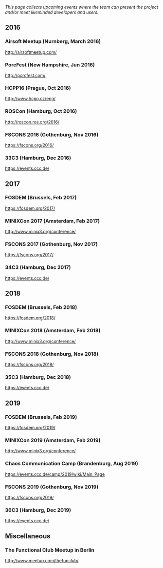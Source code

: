 *This page collects upcoming events where the team can present the project
and/or meet likeminded developers and users.*

2016
----

### Airsoft Meetup (Nurnberg, March 2016)

http://airsoftmeetup.com/

### PorcFest (New Hampshire, Jun 2016)

http://porcfest.com/

### HCPP16 (Prague, Oct 2016)

http://www.hcpp.cz/eng/

### ROSCon (Hamburg, Oct 2016)

http://roscon.ros.org/2016/

### FSCONS 2016 (Gothenburg, Nov 2016)

https://fscons.org/2016/

### 33C3 (Hamburg, Dec 2016)

https://events.ccc.de/

2017
----

### FOSDEM (Brussels, Feb 2017)

https://fosdem.org/2017/

### MINIXCon 2017 (Amsterdam, Feb 2017)

http://www.minix3.org/conference/

### FSCONS 2017 (Gothenburg, Nov 2017)

https://fscons.org/2017/

### 34C3 (Hamburg, Dec 2017)

https://events.ccc.de/

2018
----

### FOSDEM (Brussels, Feb 2018)

https://fosdem.org/2018/

### MINIXCon 2018 (Amsterdam, Feb 2018)

http://www.minix3.org/conference/

### FSCONS 2018 (Gothenburg, Nov 2018)

https://fscons.org/2018/

### 35C3 (Hamburg, Dec 2018)

https://events.ccc.de/

2019
----

### FOSDEM (Brussels, Feb 2019)

https://fosdem.org/2019/

### MINIXCon 2019 (Amsterdam, Feb 2019)

http://www.minix3.org/conference/

### Chaos Communication Camp (Brandenburg, Aug 2019)

https://events.ccc.de/camp/2019/wiki/Main_Page

### FSCONS 2019 (Gothenburg, Nov 2019)

https://fscons.org/2019/

### 36C3 (Hamburg, Dec 2019)

https://events.ccc.de/

Miscellaneous
-------------

### The Functional Club Meetup in Berlin

http://www.meetup.com/thefunclub/
